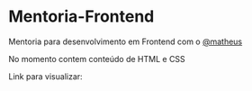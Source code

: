 # Mentoria-Frontend
Mentoria para desenvolvimento em Frontend com o [@matheus](https://github.com/mxczpiscioneri)

No momento contem conteúdo de HTML e CSS

Link para visualizar: 

